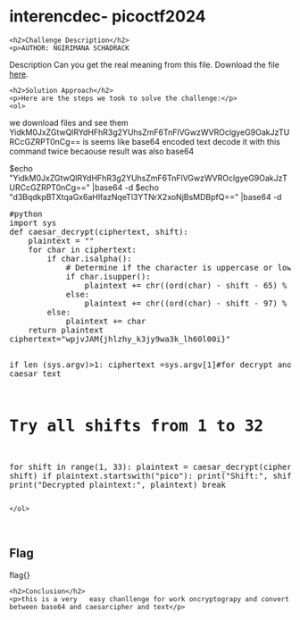 
<!DOCTYPE html>
<html>

<body>
    <h1>interencdec- picoctf2024</h1>

    <h2>Challenge Description</h2>
    <p>AUTHOR: NGIRIMANA SCHADRACK

Description
Can you get the real meaning from this file.
Download the file 
<a href="https://artifacts.picoctf.net/c_titan/1/enc_flag">here</a>.
</p>
 
    <h2>Solution Approach</h2>
    <p>Here are the steps we took to solve the challenge:</p>
    <ol>
   we download files and see them
    YidkM0JxZGtwQlRYdHFhR3g2YUhsZmF6TnFlVGwzWVROclgyeG9OakJzTURCcGZRPT0nCg== is seems like base64 encoded text decode it with this command twice becaouse result was also base64
<p id="code1">
$echo "YidkM0JxZGtwQlRYdHFhR3g2YUhsZmF6TnFlVGwzWVROclgyeG9OakJzTURCcGZRPT0nCg==" |base64 -d
$echo "d3BqdkpBTXtqaGx6aHlfazNqeTl3YTNrX2xoNjBsMDBpfQ==" |base64 -d
</p>
<pre>
#python
import sys
def caesar_decrypt(ciphertext, shift):
    plaintext = ""
    for char in ciphertext:
        if char.isalpha():
            # Determine if the character is uppercase or lowercase
            if char.isupper():
                plaintext += chr((ord(char) - shift - 65) % 26 + 65)
            else:
                plaintext += chr((ord(char) - shift - 97) % 26 + 97)
        else:
            plaintext += char
    return plaintext
ciphertext="wpjvJAM{jhlzhy_k3jy9wa3k_lh60l00i}"

if len (sys.argv)>1:
 ciphertext =sys.argv[1]#for decrypt another caesar text

# Try all shifts from 1 to 32
for shift in range(1, 33):
    plaintext = caesar_decrypt(ciphertext, shift)
    if plaintext.startswith("pico"):
        print("Shift:", shift)
        print("Decrypted plaintext:", plaintext)
        break
</pre>
                   
    </ol>
<br>
    <h2>Flag</h2>
    <p class="flag">flag{}
</p>

    <h2>Conclusion</h2>
    <p>this is a very   easy chanllenge for work oncryptograpy and convert between base64 and caesarcipher and text</p>
</body>
</html>

